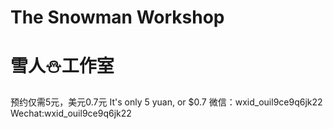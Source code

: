 # The Snowman Workshop
# 雪人⛄工作室
预约仅需5元，美元0.7元
It's only 5 yuan, or $0.7
微信：wxid_ouil9ce9q6jk22
Wechat:wxid_ouil9ce9q6jk22
